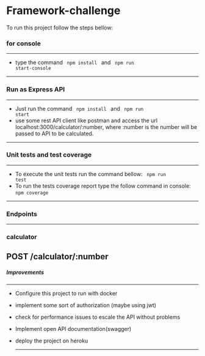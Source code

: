 # Framework-challenge
To run this project follow the steps bellow:
### for console 
---
* type the command <code> npm install </code> and <code> npm run start-console</code>


---------------

### Run as Express API
---
*  Just run the command <code> npm install </code> and <code> npm run start</code>
*  use some rest API client like postman and access the url localhost:3000/calculator/:number, where :number is the number will be passed to API to be calculated.
---
### Unit tests and test coverage
---
* To execute the unit tests run the command bellow: 
   <code> npm run test</code>
* To run the tests coverage report type the follow command in console:
   <code>npm coverage</code>
---
### Endpoints
---
### calculator

POST /calculator/:number
---
##### Improvements 
---
* Configure this project to run with docker
* implement some sort of authorization (maybe using jwt)
* check for performance issues to escale the API without problems
* Implement open API documentation(swagger)
* deploy the project on heroku
  
  ---